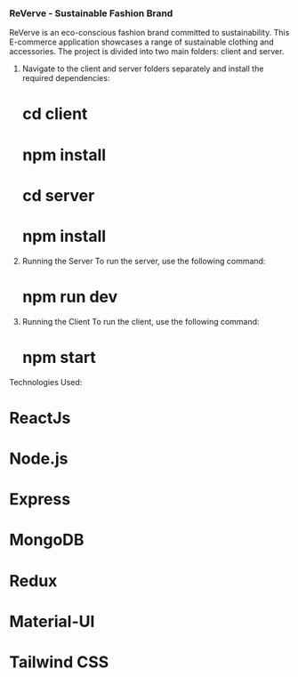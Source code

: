 ### ReVerve - Sustainable Fashion Brand

ReVerve is an eco-conscious fashion brand committed to sustainability. This E-commerce application showcases a range of sustainable clothing and accessories. The project is divided into two main folders: client and server.

1. Navigate to the client and server folders separately and install the required dependencies:

   # cd client
   # npm install

   # cd server
   # npm install

2. Running the Server
   To run the server, use the following command:

    # npm run dev

3. Running the Client
   To run the client, use the following command:

    # npm start

Technologies Used:

   # ReactJs
   # Node.js
   # Express
   # MongoDB
   # Redux
   # Material-UI
   # Tailwind CSS